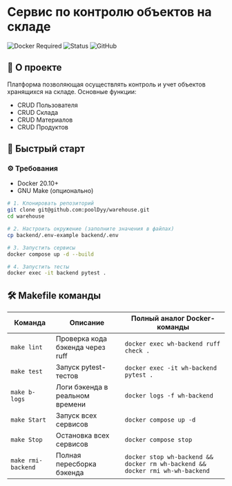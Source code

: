 # Сервис по контролю объектов на складе

![Docker Required](https://img.shields.io/badge/Docker-обязателен-blue?logo=docker) 
![Status](https://img.shields.io/badge/Статус-в%20разработке-yellow)
![GitHub](https://img.shields.io/badge/Репозиторий-GitHub-black?logo=github)

## 📌 О проекте
Платформа позволяющая осуществлять контроль и учет объектов хранящихся на складе.
Основные функции:
 - CRUD Пользователя 
 - CRUD Склада
 - CRUD Материалов 
 - CRUD Продуктов

## 🚀 Быстрый старт

### ⚙️ Требования
- Docker 20.10+
- GNU Make (опционально)

```bash
# 1. Клонировать репозиторий
git clone git@github.com:poolDyy/warehouse.git
cd warehouse

# 2. Настроить окружение (заполните значения в файлах)
cp backend/.env-example backend/.env

# 3. Запустить сервисы
docker compose up -d --build

# 4. Запустить тесты
docker exec -it backend pytest .
```
## 🛠 Makefile команды

| Команда          | Описание                                  | Полный аналог Docker-команды                                                  |
|------------------|-------------------------------------------|-------------------------------------------------------------------------------|
| `make lint`      | Проверка кода бэкенда через ruff          | `docker exec wh-backend ruff check .`                                         |
| `make test`      | Запуск pytest-тестов                      | `docker exec -it wh-backend pytest .`                                         |
| `make b-logs`    | Логи бэкенда в реальном времени           | `docker logs -f wh-backend`                                                   |
| `make Start`     | Запуск всех сервисов                      | `docker compose up -d`                                                        |
| `make Stop`      | Остановка всех сервисов                   | `docker compose stop`                                                         |
| `make rmi-backend` | Полная пересборка бэкенда               | `docker stop wh-backend && docker rm wh-backend && docker rmi wh-wh-backend ` |

